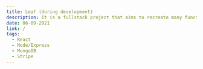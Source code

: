 ```yaml
---
title: Leaf (during development)
description: It is a fullstack project that aims to recreate many functionalities, structures and styles from Apple.com
date: 06-09-2021
link: /
tags:
  - React
  - Node/Express
  - MongoDB
  - Stripe
---
```

